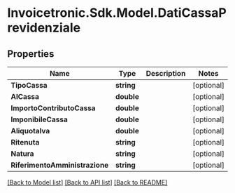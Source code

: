 # Invoicetronic.Sdk.Model.DatiCassaPrevidenziale

## Properties

Name | Type | Description | Notes
------------ | ------------- | ------------- | -------------
**TipoCassa** | **string** |  | [optional] 
**AlCassa** | **double** |  | [optional] 
**ImportoContributoCassa** | **double** |  | [optional] 
**ImponibileCassa** | **double** |  | [optional] 
**AliquotaIva** | **double** |  | [optional] 
**Ritenuta** | **string** |  | [optional] 
**Natura** | **string** |  | [optional] 
**RiferimentoAmministrazione** | **string** |  | [optional] 

[[Back to Model list]](../README.md#documentation-for-models) [[Back to API list]](../README.md#documentation-for-api-endpoints) [[Back to README]](../README.md)

